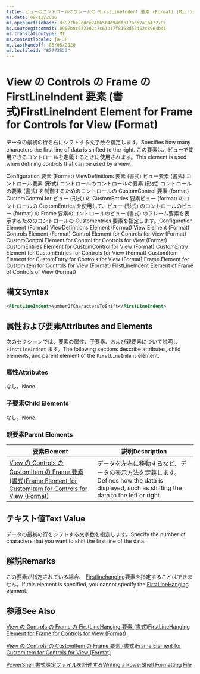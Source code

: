 ```yaml
---
title: ビューのコントロールのフレームの FirstLineIndent 要素 (Format) |Microsoft Docs
ms.date: 09/13/2016
ms.openlocfilehash: d3927be2cdce24b65b4d94dfb17ae57a1b47270c
ms.sourcegitcommit: 0907b8c6322d2c7c61b17f8168d53452c8964b41
ms.translationtype: MT
ms.contentlocale: ja-JP
ms.lasthandoff: 08/05/2020
ms.locfileid: "87773523"
---
```

# <a name="firstlineindent-element-for-frame-for-controls-for-view-format"></a><span data-ttu-id="7882a-102">View の Controls の Frame の FirstLineIndent 要素 (書式)</span><span class="sxs-lookup"><span data-stu-id="7882a-102">FirstLineIndent Element for Frame for Controls for View (Format)</span></span>

<span data-ttu-id="7882a-103">データの最初の行を右にシフトする文字数を指定します。</span><span class="sxs-lookup"><span data-stu-id="7882a-103">Specifies how many characters the first line of data is shifted to the right.</span></span> <span data-ttu-id="7882a-104">この要素は、ビューで使用できるコントロールを定義するときに使用されます。</span><span class="sxs-lookup"><span data-stu-id="7882a-104">This element is used when defining controls that can be used by a view.</span></span>

<span data-ttu-id="7882a-105">Configuration 要素 (Format) ViewDefinitions 要素 (書式) ビュー要素 (書式) コントロール要素 (形式) コントロールのコントロールの要素 (形式) コントロールの要素 (書式) を制御するためのコントロールの CustomControl 要素 (format) CustomControl for ビュー (形式) の CustomEntries 要素ビュー (format) のコントロールの CustomEntries を使用して、ビュー (形式) のコントロールのビュー (format) の Frame 要素のコントロールのビュー (書式) のフレーム要素を表示するためのコントロールの Customentries 要素を指定します。</span><span class="sxs-lookup"><span data-stu-id="7882a-105">Configuration Element (Format) ViewDefinitions Element (Format) View Element (Format) Controls Element (Format) Control Element for Controls for View (Format) CustomControl Element for Control for Controls for View (Format) CustomEntries Element for CustomControl for View (Format) CustomEntry Element for CustomEntries for Controls for View (Format) CustomItem Element for CustomEntry for Controls for View (Format) Frame Element for CustomItem for Controls for View (Format) FirstLineIndent Element of Frame of Controls of View (Format)</span></span>

## <a name="syntax"></a><span data-ttu-id="7882a-106">構文</span><span class="sxs-lookup"><span data-stu-id="7882a-106">Syntax</span></span>

```xml
<FirstLineIndent>NumberOfCharactersToShift</FirstLineIndent>
```

## <a name="attributes-and-elements"></a><span data-ttu-id="7882a-107">属性および要素</span><span class="sxs-lookup"><span data-stu-id="7882a-107">Attributes and Elements</span></span>

<span data-ttu-id="7882a-108">次のセクションでは、要素の属性、子要素、および親要素について説明し `FirstLineIndent` ます。</span><span class="sxs-lookup"><span data-stu-id="7882a-108">The following sections describe attributes, child elements, and parent element of the `FirstLineIndent` element.</span></span>

### <a name="attributes"></a><span data-ttu-id="7882a-109">属性</span><span class="sxs-lookup"><span data-stu-id="7882a-109">Attributes</span></span>

<span data-ttu-id="7882a-110">なし。</span><span class="sxs-lookup"><span data-stu-id="7882a-110">None.</span></span>

### <a name="child-elements"></a><span data-ttu-id="7882a-111">子要素</span><span class="sxs-lookup"><span data-stu-id="7882a-111">Child Elements</span></span>

<span data-ttu-id="7882a-112">なし。</span><span class="sxs-lookup"><span data-stu-id="7882a-112">None.</span></span>

### <a name="parent-elements"></a><span data-ttu-id="7882a-113">親要素</span><span class="sxs-lookup"><span data-stu-id="7882a-113">Parent Elements</span></span>

|<span data-ttu-id="7882a-114">要素</span><span class="sxs-lookup"><span data-stu-id="7882a-114">Element</span></span>|<span data-ttu-id="7882a-115">説明</span><span class="sxs-lookup"><span data-stu-id="7882a-115">Description</span></span>|
|-------------|-----------------|
|[<span data-ttu-id="7882a-116">View の Controls の CustomItem の Frame 要素 (書式)</span><span class="sxs-lookup"><span data-stu-id="7882a-116">Frame Element for CustomItem for Controls for View (Format)</span></span>](./frame-element-for-customitem-for-controls-for-view-format.md)|<span data-ttu-id="7882a-117">データを左右に移動するなど、データの表示方法を定義します。</span><span class="sxs-lookup"><span data-stu-id="7882a-117">Defines how the data is displayed, such as shifting the data to the left or right.</span></span>|

## <a name="text-value"></a><span data-ttu-id="7882a-118">テキスト値</span><span class="sxs-lookup"><span data-stu-id="7882a-118">Text Value</span></span>

<span data-ttu-id="7882a-119">データの最初の行をシフトする文字数を指定します。</span><span class="sxs-lookup"><span data-stu-id="7882a-119">Specify the number of characters that you want to shift the first line of the data.</span></span>

## <a name="remarks"></a><span data-ttu-id="7882a-120">解説</span><span class="sxs-lookup"><span data-stu-id="7882a-120">Remarks</span></span>

<span data-ttu-id="7882a-121">この要素が指定されている場合、 [Firstlinehanging](./firstlinehanging-element-for-frame-for-controls-for-view-format.md)要素を指定することはできません。</span><span class="sxs-lookup"><span data-stu-id="7882a-121">If this element is specified, you cannot specify the [FirstLineHanging](./firstlinehanging-element-for-frame-for-controls-for-view-format.md) element.</span></span>

## <a name="see-also"></a><span data-ttu-id="7882a-122">参照</span><span class="sxs-lookup"><span data-stu-id="7882a-122">See Also</span></span>

[<span data-ttu-id="7882a-123">View の Controls の Frame の FirstLineHanging 要素 (書式)</span><span class="sxs-lookup"><span data-stu-id="7882a-123">FirstLineHanging Element for Frame for Controls for View (Format)</span></span>](./firstlinehanging-element-for-frame-for-controls-for-view-format.md)

[<span data-ttu-id="7882a-124">View の Controls の CustomItem の Frame 要素 (書式)</span><span class="sxs-lookup"><span data-stu-id="7882a-124">Frame Element for CustomItem for Controls for View (Format)</span></span>](./frame-element-for-customitem-for-controls-for-view-format.md)

[<span data-ttu-id="7882a-125">PowerShell 書式設定ファイルを記述する</span><span class="sxs-lookup"><span data-stu-id="7882a-125">Writing a PowerShell Formatting File</span></span>](./writing-a-powershell-formatting-file.md)
